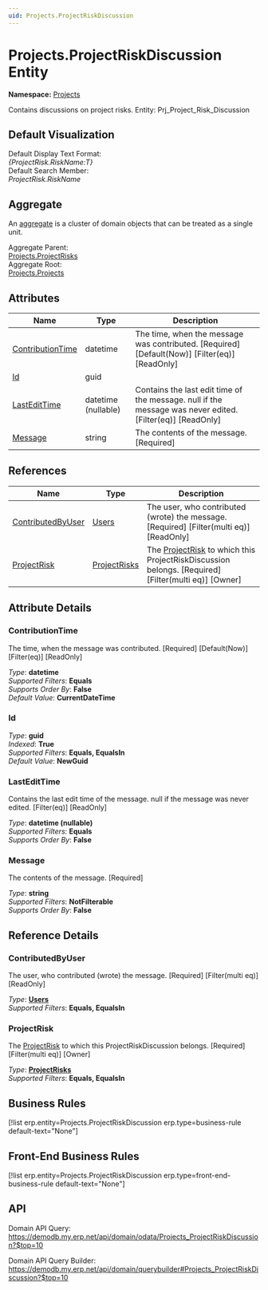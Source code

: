 ```yaml
---
uid: Projects.ProjectRiskDiscussion
---
```

# Projects.ProjectRiskDiscussion Entity

**Namespace:** [Projects](Projects.md)  

Contains discussions on project risks. Entity: Prj_Project_Risk_Discussion

## Default Visualization
Default Display Text Format:  
_{ProjectRisk.RiskName:T}_  
Default Search Member:  
_ProjectRisk.RiskName_  

## Aggregate
An [aggregate](https://docs.erp.net/tech/advanced/concepts/aggregates.html) is a cluster of domain objects that can be treated as a single unit.  

Aggregate Parent:  
[Projects.ProjectRisks](Projects.ProjectRisks.md)  
Aggregate Root:  
[Projects.Projects](Projects.Projects.md)  

## Attributes

| Name | Type | Description |
| ---- | ---- | --- |
| [ContributionTime](Projects.ProjectRiskDiscussion.md#contributiontime) | datetime | The time, when the message was contributed. [Required] [Default(Now)] [Filter(eq)] [ReadOnly] 
| [Id](Projects.ProjectRiskDiscussion.md#id) | guid |  
| [LastEditTime](Projects.ProjectRiskDiscussion.md#lastedittime) | datetime (nullable) | Contains the last edit time of the message. null if the message was never edited. [Filter(eq)] [ReadOnly] 
| [Message](Projects.ProjectRiskDiscussion.md#message) | string | The contents of the message. [Required] 

## References

| Name | Type | Description |
| ---- | ---- | --- |
| [ContributedByUser](Projects.ProjectRiskDiscussion.md#contributedbyuser) | [Users](Systems.Security.Users.md) | The user, who contributed (wrote) the message. [Required] [Filter(multi eq)] [ReadOnly] |
| [ProjectRisk](Projects.ProjectRiskDiscussion.md#projectrisk) | [ProjectRisks](Projects.ProjectRisks.md) | The [ProjectRisk](Projects.ProjectRiskDiscussion.md#projectrisk) to which this ProjectRiskDiscussion belongs. [Required] [Filter(multi eq)] [Owner] |


## Attribute Details

### ContributionTime

The time, when the message was contributed. [Required] [Default(Now)] [Filter(eq)] [ReadOnly]

_Type_: **datetime**  
_Supported Filters_: **Equals**  
_Supports Order By_: **False**  
_Default Value_: **CurrentDateTime**  

### Id

_Type_: **guid**  
_Indexed_: **True**  
_Supported Filters_: **Equals, EqualsIn**  
_Default Value_: **NewGuid**  

### LastEditTime

Contains the last edit time of the message. null if the message was never edited. [Filter(eq)] [ReadOnly]

_Type_: **datetime (nullable)**  
_Supported Filters_: **Equals**  
_Supports Order By_: **False**  

### Message

The contents of the message. [Required]

_Type_: **string**  
_Supported Filters_: **NotFilterable**  
_Supports Order By_: **False**  


## Reference Details

### ContributedByUser

The user, who contributed (wrote) the message. [Required] [Filter(multi eq)] [ReadOnly]

_Type_: **[Users](Systems.Security.Users.md)**  
_Supported Filters_: **Equals, EqualsIn**  

### ProjectRisk

The [ProjectRisk](Projects.ProjectRiskDiscussion.md#projectrisk) to which this ProjectRiskDiscussion belongs. [Required] [Filter(multi eq)] [Owner]

_Type_: **[ProjectRisks](Projects.ProjectRisks.md)**  
_Supported Filters_: **Equals, EqualsIn**  



## Business Rules

[!list erp.entity=Projects.ProjectRiskDiscussion erp.type=business-rule default-text="None"]

## Front-End Business Rules

[!list erp.entity=Projects.ProjectRiskDiscussion erp.type=front-end-business-rule default-text="None"]

## API

Domain API Query:
<https://demodb.my.erp.net/api/domain/odata/Projects_ProjectRiskDiscussion?$top=10>

Domain API Query Builder:
<https://demodb.my.erp.net/api/domain/querybuilder#Projects_ProjectRiskDiscussion?$top=10>

